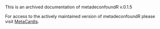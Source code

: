 This is an archived documentation of metadeconfoundR v.0.1.5

For access to the actively maintained version of metadeconfoundR please visit [MetaCardis](https://github.com/TillBirkner/metadeconfoundR).
